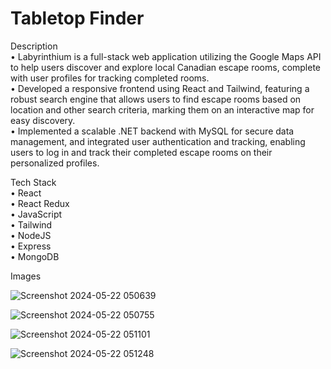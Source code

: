 # Tabletop Finder  

 Description  
 • Labyrinthium is a full-stack web application utilizing the Google Maps API to help users discover and explore local Canadian escape rooms, complete with user profiles for tracking completed rooms.  
• Developed a responsive frontend using React and Tailwind, featuring a robust search engine that allows users to find escape rooms based on location and other search criteria, marking them on an interactive map for easy discovery.  
• Implemented a scalable .NET backend with MySQL for secure data management, and integrated user authentication and tracking, enabling users to log in and track their completed escape rooms on their personalized profiles.     

 Tech Stack  
 • React  
 • React Redux  
 • JavaScript    
 • Tailwind      
 • NodeJS    
 • Express    
 • MongoDB       


Images
 
![Screenshot 2024-05-22 050639](https://github.com/vamazzuca/Tabletop-Finder/assets/35272187/801858d2-3181-4780-9b34-f85e3e996253)


![Screenshot 2024-05-22 050755](https://github.com/vamazzuca/Tabletop-Finder/assets/35272187/da85086a-7095-4a59-8df9-bf533d1a2e63)


![Screenshot 2024-05-22 051101](https://github.com/vamazzuca/Tabletop-Finder/assets/35272187/58d419ee-38e4-4d45-8b3a-624bf9b440c7)


![Screenshot 2024-05-22 051248](https://github.com/vamazzuca/Tabletop-Finder/assets/35272187/d825ecb4-8aa4-4d53-97f2-c14002d8fbfe)
